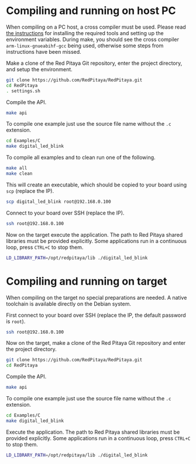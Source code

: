 # Compiling and running on host PC

When compiling on a PC host, a cross compiler must be used. Please read [the instructions](../../README.md) for installing the required tools and setting up the environment variables. During make, you should see the cross compiler `arm-linux-gnueabihf-gcc` being used, otherwise some steps from instructions have been missed.

Make a clone of the Red Pitaya Git repository, enter the project directory, and setup the environment.
```bash
git clone https://github.com/RedPitaya/RedPitaya.git
cd RedPitaya
. settings.sh
```

Compile the API.
```bash
make api
```

To compile one example just use the source file name without the `.c` extension.
```bash
cd Examples/C
make digital_led_blink
```
To compile all examples and to clean run one of the following.
```bash
make all
make clean
```

This will create an executable, which should be copied to your board using `scp` (replace the IP).
```bash
scp digital_led_blink root@192.168.0.100
```

Connect to your board over SSH (replace the IP).
```bash
ssh root@192.168.0.100
```

Now on the target execute the application. The path to Red Pitaya shared libraries must be provided explicitly. Some applications run in a continuous loop, press `CTRL+C` to stop them.
```bash
LD_LIBRARY_PATH=/opt/redpitaya/lib ./digital_led_blink
```

# Compiling and running on target

When compiling on the target no special preparations are needed. A native toolchain is available directly on the Debian system.

First connect to your board over SSH (replace the IP, the default password is `root`).
```bash
ssh root@192.168.0.100
```

Now on the target, make a clone of the Red Pitaya Git repository and enter the project directory.
```bash
git clone https://github.com/RedPitaya/RedPitaya.git
cd RedPitaya
```

Compile the API.
```bash
make api
```

To compile one example just use the source file name without the `.c` extension.
```bash
cd Examples/C
make digital_led_blink
```

Execute the application. The path to Red Pitaya shared libraries must be provided explicitly. Some applications run in a continuous loop, press `CTRL+C` to stop them.
```bash
LD_LIBRARY_PATH=/opt/redpitaya/lib ./digital_led_blink
```
